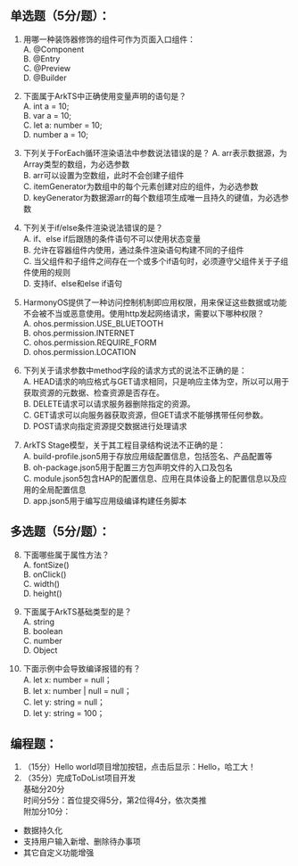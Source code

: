 ## 单选题（5分/题）：
1.  用哪一种装饰器修饰的组件可作为页面入口组件：  
A. @Component  
B. @Entry  
C. @Preview   
D. @Builder  
    
2. 下面属于ArkTS中正确使用变量声明的语句是？  
A. int a = 10;  
B. var a = 10;  
C. let a: number = 10;   
D. number a = 10;   
    
3. 下列关于ForEach循环渲染语法中参数说法错误的是？
A. arr表示数据源，为Array类型的数组，为必选参数  
B. arr可以设置为空数组，此时不会创建子组件  
C. itemGenerator为数组中的每个元素创建对应的组件，为必选参数  
D. keyGenerator为数据源arr的每个数组项生成唯一且持久的键值，为必选参数  
    
4. 下列关于if/else条件渲染说法错误的是？  
A. if、else if后跟随的条件语句不可以使用状态变量  
B. 允许在容器组件内使用，通过条件渲染语句构建不同的子组件  
C. 当父组件和子组件之间存在一个或多个if语句时，必须遵守父组件关于子组件使用的规则  
D. 支持if、else和else if语句  
    
 
5. HarmonyOS提供了一种访问控制机制即应用权限，用来保证这些数据或功能不会被不当或恶意使用。使用http发起网络请求，需要以下哪种权限？  
A. ohos.permission.USE_BLUETOOTH  
B. ohos.permission.INTERNET  
C. ohos.permission.REQUIRE_FORM  
D. ohos.permission.LOCATION  
    
6. 下列关于请求参数中method字段的请求方式的说法不正确的是：  
A. HEAD请求的响应格式与GET请求相同，只是响应主体为空，所以可以用于获取资源的元数据、检查资源是否存在。  
B. DELETE请求可以请求服务器删除指定的资源。  
C. GET请求可以向服务器获取资源，但GET请求不能够携带任何参数。  
D. POST请求向指定资源提交数据进行处理请求  
    
7. ArkTS Stage模型，关于其工程目录结构说法不正确的是：  
A. build-profile.json5用于存放应用级配置信息，包括签名、产品配置等  
B. oh-package.json5用于配置三方包声明文件的入口及包名  
C. module.json5包含HAP的配置信息、应用在具体设备上的配置信息以及应用的全局配置信息  
D. app.json5用于编写应用级编译构建任务脚本  
    
## 多选题（5分/题）：  
8. 下面哪些属于属性方法？  
A. fontSize()  
B. onClick()  
C. width()  
D. height()  
     
9. 下面属于ArkTS基础类型的是？  
A. string  
B. boolean  
C. number  
D. Object  
    
10. 下面示例中会导致编译报错的有？  
A. let x: number = null；  
B. let x: number | null = null；  
C. let y: string = null；  
D. let y: string = 100；  
    
 
## 编程题：
1.	（15分）Hello world项目增加按钮，点击后显示：Hello，哈工大！  
2.	（35分）完成ToDoList项目开发  
基础分20分  
时间分5分：首位提交得5分，第2位得4分，依次类推  
附加分10分：  
  * 数据持久化
  * 支持用户输入新增、删除待办事项
  * 其它自定义功能增强